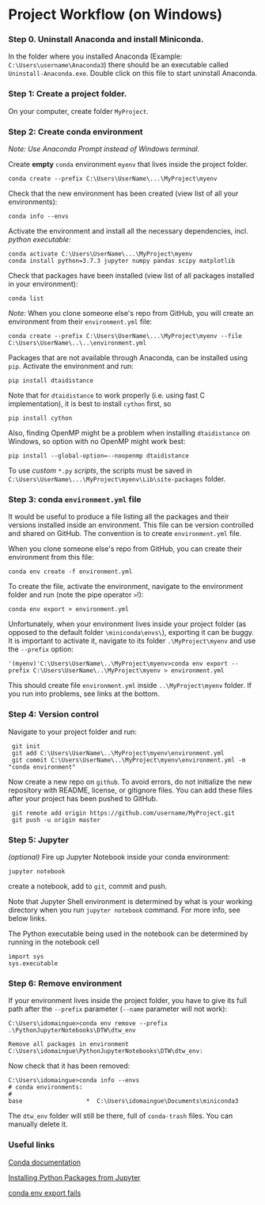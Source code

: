 # Project Workflow (on Windows)

### Step 0. Uninstall Anaconda and install Miniconda.

In the folder where you installed Anaconda (Example: `C:\Users\username\Anaconda3`) there should be an executable called `Uninstall-Anaconda.exe`. Double click on this file to start uninstall Anaconda.

### Step 1: Create a project folder.

On your computer, create folder `MyProject`.

### Step 2: Create conda environment
*Note: Use Anaconda Prompt instead of Windows terminal.*

Create **empty** `conda` environment `myenv` that lives inside the project folder.
    
    conda create --prefix C:\Users\UserName\...\MyProject\myenv
    
Check that the new environment has been created (view list of all your environments):

    conda info --envs

Activate the environment and install all the necessary dependencies, incl. *python executable*:

    conda activate C:\Users\UserName\...\MyProject\myenv 
    conda install python=3.7.3 jupyter numpy pandas scipy matplotlib
    
Check that packages have been installed (view list of all packages installed in your environment):

    conda list
    
*Note:* When you clone someone else's repo from GitHub, you will create an environment from their `environment.yml` file:

    conda create --prefix C:\Users\UserName\...\MyProject\myenv --file C:\Users\UserName\..\..\environment.yml 

Packages that are not available through Anaconda, can be installed using `pip`. Activate the environment and run:

    pip install dtaidistance 

Note that for `dtaidistance` to work properly (i.e. using fast C implementation), it is best to install `cython` first, so 

    pip install cython
    
Also, finding OpenMP might be a problem when installing `dtaidistance` on Windows, so option with no OpenMP might work best:

    pip install --global-option=--noopenmp dtaidistance

To use *custom* `*.py` *scripts*, the scripts must be saved in `C:\Users\UserName\...\MyProject\myenv\Lib\site-packages` folder.

### Step 3: conda `environment.yml` file

It would be useful to produce a file listing all the packages and their versions installed inside an environment. This file can be version controlled and shared on GitHub. The convention is to create `environment.yml` file. 

When you clone someone else's repo from GitHub, you can create their environment from this file:

    conda env create -f environment.yml

To create the file, activate the environment, navigate to the environment folder and run (note the pipe operator `>`!):

    conda env export > environment.yml
    
Unfortunately, when your environment lives inside your project folder (as opposed to the default folder `\miniconda\envs\`), exporting it can be buggy.  It is important to activate it, navigate to its folder `.\MyProject\myenv` and use the `--prefix` option:
    
    '(myenv)'C:\Users\UserName\..\MyProject\myenv>conda env export --prefix C:\Users\UserName\..\MyProject\myenv > environment.yml
    
This should create file `environment.yml` inside `..\MyProject\myenv` folder. If you run into problems, see links at the bottom.

### Step 4: Version control

Navigate to your project folder and run:

     git init
     git add C:\Users\UserName\..\MyProject\myenv\environment.yml
     git commit C:\Users\UserName\..\MyProject\myenv\environment.yml -m "conda environment"
    
Now create a new repo on `github`. To avoid errors, do not initialize the new repository with README, license, or gitignore files. You can add these files after your project has been pushed to GitHub.

     git remote add origin https://github.com/username/MyProject.git
     git push -u origin master
     
### Step 5: Jupyter 
*(optional)*
Fire up Jupyter Notebook inside your conda environment:
    
    jupyter notebook
    
 create a notebook, add to `git`, commit and push. 
 
 Note that Jupyter Shell environment is determined by what is your working directory when you run `jupyter notebook` command. For more info, see below links. 
 
 The Python executable being used in the notebook can be determined by running in the notebook cell
 
    import sys
    sys.executable
    
### Step 6: Remove environment

If your environment lives inside the project folder, you have to give its full path after the `--prefix` parameter (`--name` parameter will not work):

    C:\Users\idomaingue>conda env remove --prefix .\PythonJupyterNotebooks\DTW\dtw_env
     
    Remove all packages in environment C:\Users\idomaingue\PythonJupyterNotebooks\DTW\dtw_env: 

Now check that it has been removed:

    C:\Users\idomaingue>conda info --envs
    # conda environments:
    #
    base                  *  C:\Users\idomaingue\Documents\miniconda3

The `dtw_env` folder will still be there, full of `conda-trash` files. You can manually delete it.

### Useful links

[Conda documentation](https://docs.conda.io/projects/conda/en/latest/user-guide/tasks/index.html) 

[Installing Python Packages from Jupyter](https://jakevdp.github.io/blog/2017/12/05/installing-python-packages-from-jupyter/)

[conda env export fails](https://github.com/conda/conda/issues/1935)
